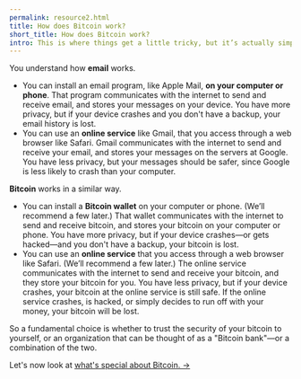 ```yaml
---
permalink: resource2.html
title: How does Bitcoin work?
short_title: How does Bitcoin work?
intro: This is where things get a little tricky, but it’s actually simpler than it seems at first.
---
```


You understand how **email** works. 

- You can install an email program, like Apple Mail, **on your computer or phone**. That program communicates with the internet to send and receive email, and stores your messages on your device. You have more privacy, but if your device crashes and you don't have a backup, your email history is lost.
- You can use an **online service** like Gmail, that you access through a web browser like Safari. Gmail communicates with the internet to send and receive your email, and stores your messages on the servers at Google. You have less privacy, but your messages should be safer, since Google is less likely to crash than your computer.

**Bitcoin** works in a similar way.

- You can install a **Bitcoin wallet** on your computer or phone. (We’ll recommend a few later.) That wallet communicates with the internet to send and receive bitcoin, and stores your bitcoin on your computer or phone. You have more privacy, but if your device crashes—or gets hacked—and you don't have a backup, your bitcoin is lost.
- You can use an **online service** that you access through a web browser like Safari. (We’ll recommend a few later.) The online service communicates with the internet to send and receive your bitcoin, and they store your bitcoin for you. You have less privacy, but if your device crashes, your bitcoin at the online service is still safe. If the online service crashes, is hacked, or simply decides to run off with your money, your bitcoin will be lost.

So a fundamental choice is whether to trust the security of your bitcoin to yourself, or an organization that can be thought of as a "Bitcoin bank"—or a combination of the two.

Let's now look at [what's special about Bitcoin. →](/what-is-special-about-bitcoin.html)